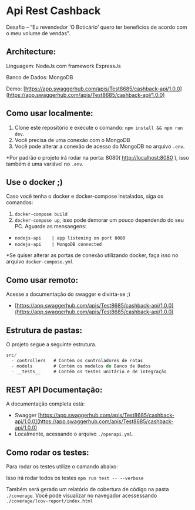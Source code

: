 # Api Rest Cashback
Desafio – “Eu revendedor ‘O Boticário’ quero ter benefícios de acordo com o meu volume de vendas”. 


## Architecture:
Linguagem: NodeJs com framework ExpressJs

Banco de Dados: MongoDB

Demo: [https://app.swaggerhub.com/apis/Test8685/cashback-api/1.0.0](https://app.swaggerhub.com/apis/Test8685/cashback-api/1.0.0)

## Como usar localmente:
1. Clone este repositório e execute o comando: ```npm install && npm run dev```.
2. Você precisa de uma conexão com o MongoDB
3. Você pode alterar a conexão de acesso do MongoDB no arquivo ```.env```.

*Por padrão o projeto irá rodar na porta: 8080( [http://localhost:8080](http://localhost:8080) ), isso também é uma variável no ```.env```.

## Use o docker ;)
Caso você tenha o docker e docker-compose instalados, siga os comandos:
1. ```docker-compose build```
2. ```docker-compose up```, isso pode demorar um pouco dependendo do seu PC.
Aguarde as mensaegens: 
 * ```nodejs-api    | app listening on port 8080``` 
 * ```nodejs-api    | MongoDB connected``` 

*Se quiser alterar as portas de conexão utilizando docker, faça isso no arquivo ```docker-compose.yml```

## Como usar remoto:
 Acesse a documentação do swagger e divirta-se ;)
 - [https://app.swaggerhub.com/apis/Test8685/cashback-api/1.0.0](https://app.swaggerhub.com/apis/Test8685/cashback-api/1.0.0) 

## Estrutura de pastas:
O projeto segue a seguinte estrutura.

```js
src/
  - controllers   # Contém os controladores de rotas
  - models        # Contém os modelos do Banco de Dados
  - __tests__     # Contém os testes unitário e de integração
```

## REST API Documentação:
A documentação completa está: 
 - Swagger [https://app.swaggerhub.com/apis/Test8685/cashback-api/1.0.0](https://app.swaggerhub.com/apis/Test8685/cashback-api/1.0.0)
 - Localmente, acessando o arquivo ```./openapi.yml```.

## Como rodar os testes:
Para rodar os testes utilize o camando abaixo:

Isso irá rodar todos os testes
```npm run test -- --verbose```

Também será gerado um relatório de cobertura de código na pasta ```./coverage```.
Você pode visualizar no navegador acessessando ```./coverage/lcov-report/index.html```
